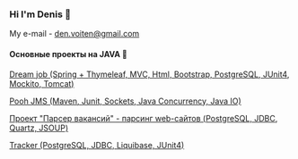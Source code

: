 ### Hi I'm Denis 👋

My e-mail - den.voiten@gmail.com


#### Основные проекты на JAVA :open_file_folder:
[Dream job (Spring + Thymeleaf, MVC, Html, Bootstrap, PostgreSQL, JUnit4, Mockito, Tomcat)](https://github.com/saimon494/job4j_dreamjob)

[Pooh JMS (Maven, Junit, Sockets, Java Concurrency, Java IO)](https://github.com/denvoiten/job4j_pooh)

[Проект "Парсер вакансий" - парсинг web-сайтов (PostgreSQL, JDBC, Quartz, JSOUP)](https://github.com/denvoiten/job4j_grabber)

[Tracker (PostgreSQL, JDBC, Liquibase, JUnit4)](https://github.com/denvoiten/tracker)


